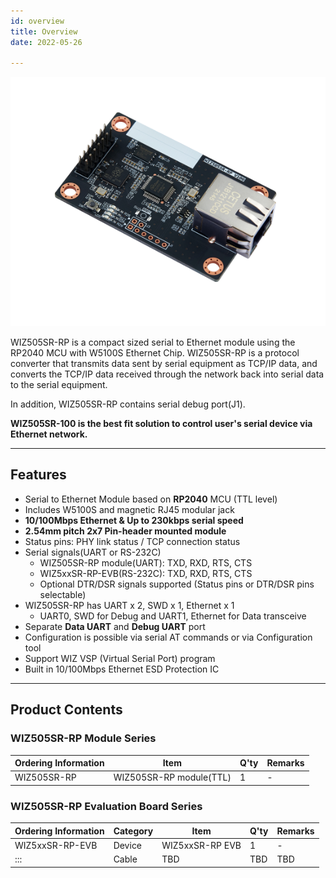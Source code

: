 ```yaml
---
id: overview
title: Overview
date: 2022-05-26

---
```


![WIZ505SR-RP](/img/products/s2e_module/wiz505sr-rp/wiz505sr-rp-side.png)

WIZ505SR-RP is a compact sized serial to Ethernet module using the RP2040 MCU with W5100S Ethernet Chip.
WIZ505SR-RP is a protocol converter that transmits data sent by serial equipment as TCP/IP data, and converts the TCP/IP data received through the network back into serial data to the serial equipment.

In addition, WIZ505SR-RP contains serial debug port(J1).

**WIZ505SR-100 is the best fit solution to control user's serial device via Ethernet network.**

------



## Features

  - Serial to Ethernet Module based on **RP2040** MCU (TTL level)
  - Includes W5100S and magnetic RJ45 modular jack
  - **10/100Mbps Ethernet & Up to 230kbps serial speed**
  - **2.54mm pitch 2x7 Pin-header mounted module**
  - Status pins: PHY link status / TCP connection status
  - Serial signals(UART or RS-232C)
    - WIZ505SR-RP module(UART): TXD, RXD, RTS, CTS
    - WIZ5xxSR-RP-EVB(RS-232C): TXD, RXD, RTS, CTS
    - Optional DTR/DSR signals supported (Status pins or DTR/DSR pins
      selectable)
  - WIZ505SR-RP has UART x 2, SWD x 1, Ethernet x 1
    - UART0, SWD for Debug and UART1, Ethernet for Data transceive
  - Separate **Data UART** and **Debug UART** port
  - Configuration is possible via serial AT commands or via
    Configuration tool 
  - Support WIZ VSP (Virtual Serial Port) program 
  - Built in 10/100Mbps Ethernet ESD Protection IC

------



## Product Contents

### WIZ505SR-RP Module Series

| Ordering Information | Item                    | Q'ty | Remarks |
| -------------------- | ----------------------- | ---- | ------- |
| WIZ505SR-RP         | WIZ505SR-RP module(TTL) | 1    | \-      |

### WIZ505SR-RP Evaluation Board Series

| Ordering Information | Category | Item            | Q'ty | Remarks |
| -------------------- | -------- | --------------- | ---- | ------- |
| WIZ5xxSR-RP-EVB      | Device   | WIZ5xxSR-RP EVB | 1    | -       |
| :::                  | Cable    | TBD             | TBD  | TBD     |

